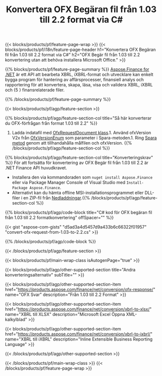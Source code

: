﻿---
title: Konvertera OFX Begäran fil från 1.03 till 2.2 format via C#
description: Exempelkod för OFX begäran fil från 1.03 till 2.2 C# konvertering. Använd API exempelkod för batch-OFX-begäran omvandling inom .NET-baserade applikationer. 
url: /sv/net/conversion/ofx-request/
family: finance
platformtag: net
feature: conversion
informat: OFX Request 1.03
outformat: OFX Request 2.2
otherformats: OFX Response
---
{{< blocks/products/pf/feature-page-wrap >}}
{{< blocks/products/pf/i18n/feature-page-header h1="Konvertera OFX Begäran fil från 1.03 till 2.2 format via C#" h2="OFX Begär fil från 1.03 till 2.2 konvertering utan att behöva installera Microsoft Office." >}}

{{% blocks/products/pf/feature-page-summary %}}
[Aspose.Finance for .NET](https://products.aspose.com/finance/net/) är ett API att bearbeta XBRL, iXBRL-format och utvecklare kan enkelt bygga program för hantering av affärsprocesser, finansiell analys och rapportering för att konvertera, skapa, läsa, visa och validera XBRL, iXBRL och {5 } finansrelaterade filer. 

{{% /blocks/products/pf/feature-page-summary %}}

{{< blocks/products/pf/agp/feature-section >}}

{{% blocks/products/pf/agp/feature-section-col title="Så här konverterar du OFX-förfrågan från format 1.03 till 2.2" %}}
1. Ladda indatafil med [OfxRequestDocument klass](https://apireference.aspose.com/finance/net/aspose.finance.ofx/ofxrequestdocument).1. Använd ofxVersion V2x från [OfxVersionEnum](https://apireference.aspose.com/finance/net/aspose.finance.ofx/ofxversionenum) som parameter i Spara-metoden.1. Ring [Spara metod](https://apireference.aspose.com/finance/net/aspose.finance.ofx/ofxrequestdocument/methods/save) genom att tillhandahålla målfilen och ofxVersion.
{{% /blocks/products/pf/agp/feature-section-col %}}

{{% blocks/products/pf/agp/feature-section-col title="Konverteringskrav" %}}
För att fortsätta för konvertering av OFX Begär fil från 1.03 till 2.2 är .NET Finance API huvudkravet. 
- Installera den via kommandoraden som ```nuget install Aspose.Finance``` eller via Package Manager Console of Visual Studio med ```Install-Package Aspose.Finance```.
- Alternativt kan du hämta offline MSI-installationsprogrammet eller DLL-filer i en ZIP-fil från [Nedladdningar](https://downloads.aspose.com/finance/net).{{% /blocks/products/pf/agp/feature-section-col %}}

{{% blocks/products/pf/agp/code-block title="C# kod för OFX begäran fil från 1.03 till 2.2 formatkonvertering" offSpacer="" %}}

{{< gist "aspose-com-gists" "d5ad3a4d5457d9a433b6c66322f01957" "convert-ofx-request-from-1.03-to-2.2.cs" >}}

{{% /blocks/products/pf/agp/code-block %}}

{{< /blocks/products/pf/agp/feature-section >}}

{{< blocks/products/pf/main-wrap-class isAutogenPage="true" >}}

{{< blocks/products/pf/agp/other-supported-section title="Andra konverteringsalternativ" subTitle="" >}}

{{< blocks/products/pf/agp/other-supported-section-item href="https://products.aspose.com/finance/net/conversion/ofx-response/" name="OFX Svar" description="Från 1.03 till 2.2 Format" >}}

{{< blocks/products/pf/agp/other-supported-section-item href="https://products.aspose.com/finance/net/conversion/xbrl-to-xlsx/" name="XBRL till XLSX" description="Microsoft Excel Öppna XML-kalkylblad" >}}

{{< blocks/products/pf/agp/other-supported-section-item href="https://products.aspose.com/finance/net/conversion/xbrl-to-ixbrl/" name="XBRL till iXBRL" description="Inline Extensible Business Reporting Language" >}}

{{< /blocks/products/pf/agp/other-supported-section >}}

{{< /blocks/products/pf/main-wrap-class >}}
{{< /blocks/products/pf/feature-page-wrap >}}